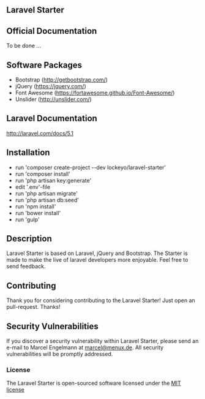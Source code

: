 ## Laravel Starter

## Official Documentation

To be done ...

## Software Packages
* Bootstrap (http://getbootstrap.com/)
* jQuery (https://jquery.com/)
* Font Awesome (https://fortawesome.github.io/Font-Awesome/) 
* Unslider (http://unslider.com/)

## Laravel Documentation

http://laravel.com/docs/5.1

## Installation

* run 'composer create-project --dev lockeyo/laravel-starter'
* run 'composer install'
* run 'php artisan key:generate'
* edit '.env'-file
* run 'php artisan migrate'
* run 'php artisan db:seed'
* run 'npm install'
* run 'bower install'
* run 'gulp'

## Description
Laravel Starter is based on Laravel, jQuery and Bootstrap. The Starter is made to make the live of laravel developers more enjoyable. Feel free to send feedback.

## Contributing

Thank you for considering contributing to the Laravel Starter! Just open an pull-request. Thanks!

## Security Vulnerabilities

If you discover a security vulnerability within Laravel Starter, please send an e-mail to Marcel Engelmann at marcel@menux.de. All security vulnerabilities will be promptly addressed.

### License

The Laravel Starter is open-sourced software licensed under the [MIT license](http://opensource.org/licenses/MIT)
